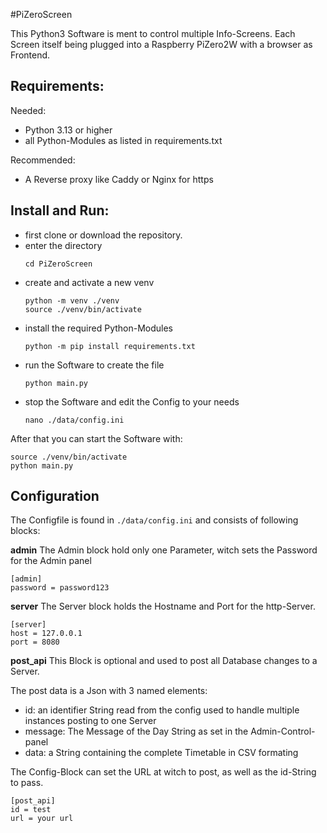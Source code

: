 #PiZeroScreen

This Python3 Software is ment to control multiple Info-Screens.
Each Screen itself being plugged into a Raspberry PiZero2W with a browser as Frontend.

**Requirements:**
-
Needed:
- Python 3.13 or higher
- all Python-Modules as listed in requirements.txt

Recommended:
- A Reverse proxy like Caddy or Nginx for https

**Install and Run:**
-

- first clone or download the repository.
- enter the directory
  ```
  cd PiZeroScreen
  ```
- create and activate a new venv
  ```
  python -m venv ./venv
  source ./venv/bin/activate
  ```
- install the required Python-Modules
  ```
  python -m pip install requirements.txt
  ```
- run the Software to create the file
  ```
  python main.py
  ```
- stop the Software and edit the Config to your needs
  ```
  nano ./data/config.ini
  ```

After that you can start the Software with:
```
source ./venv/bin/activate
python main.py
```

**Configuration**
-
The Configfile is found in ```./data/config.ini``` and consists of following blocks:

**admin**
The Admin block hold only one Parameter, witch sets the Password for the Admin panel
```
[admin]
password = password123
```

**server**
The Server block holds the Hostname and Port for the http-Server.
```
[server]
host = 127.0.0.1
port = 8080
```

**post_api**
This Block is optional and used to post all Database changes to a Server.

The post data is a Json with 3 named elements:
- id: an identifier String read from the config used to handle multiple instances posting to one Server
- message: The Message of the Day String as set in the Admin-Control-panel
- data: a String containing the complete Timetable in CSV formating

The Config-Block can set the URL at witch to post, as well as the id-String to pass.
```
[post_api]
id = test
url = your url
```
